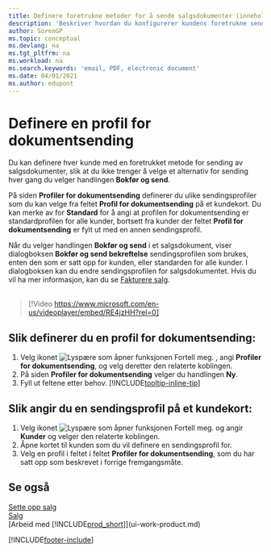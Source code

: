 ```yaml
---
title: Definere foretrukne metoder for å sende salgsdokumenter (inneholder video) | Microsoft Docs
description: 'Beskriver hvordan du konfigurerer kundens foretrukne sendemetode for salgsdokumenter, for eksempel e-post, PDF-fil, elektronisk dokument og så videre.'
author: SorenGP
ms.topic: conceptual
ms.devlang: na
ms.tgt_pltfrm: na
ms.workload: na
ms.search.keywords: 'email, PDF, electronic document'
ms.date: 04/01/2021
ms.author: edupont
---
```

# Definere en profil for dokumentsending
Du kan definere hver kunde med en foretrukket metode for sending av salgsdokumenter, slik at du ikke trenger å velge et alternativ for sending hver gang du velger handlingen **Bokfør og send**.

På siden **Profiler for dokumentsending** definerer du ulike sendingsprofiler som du kan velge fra feltet **Profil for dokumentsending** på et kundekort. Du kan merke av for **Standard** for å angi at profilen for dokumentsending er standardprofilen for alle kunder, bortsett fra kunder der feltet **Profil for dokumentsending** er fylt ut med en annen sendingsprofil.

Når du velger handlingen **Bokfør og send** i et salgsdokument, viser dialogboksen **Bokfør og send bekreftelse** sendingsprofilen som brukes, enten den som er satt opp for kunden, eller standarden for alle kunder. I dialogboksen kan du endre sendingsprofilen for salgsdokumentet. Hvis du vil ha mer informasjon, kan du se [Fakturere salg](sales-how-invoice-sales.md).
<br><br>  

> [!Video https://www.microsoft.com/en-us/videoplayer/embed/RE4jzHH?rel=0]

## Slik definerer du en profil for dokumentsending:
1. Velg ikonet ![Lyspære som åpner funksjonen Fortell meg.](media/ui-search/search_small.png "Fortell hva du vil gjøre") , angi **Profiler for dokumentsending**, og velg deretter den relaterte koblingen.
2. På siden **Profiler for dokumentsending** velger du handlingen **Ny**.
3. Fyll ut feltene etter behov. [!INCLUDE[tooltip-inline-tip](includes/tooltip-inline-tip_md.md)]

## Slik angir du en sendingsprofil på et kundekort:
1. Velg ikonet ![Lyspære som åpner funksjonen Fortell meg.](media/ui-search/search_small.png "Fortell hva du vil gjøre") og angir **Kunder** og velger den relaterte koblingen.
2. Åpne kortet til kunden som du vil definere en sendingsprofil for.
3. Velg en profil i feltet i feltet **Profiler for dokumentsending**, som du har satt opp som beskrevet i forrige fremgangsmåte.

## Se også
[Sette opp salg](sales-setup-sales.md)  
[Salg](sales-manage-sales.md)  
[Arbeid med [!INCLUDE[prod_short](includes/prod_short.md)]](ui-work-product.md)


[!INCLUDE[footer-include](includes/footer-banner.md)]
